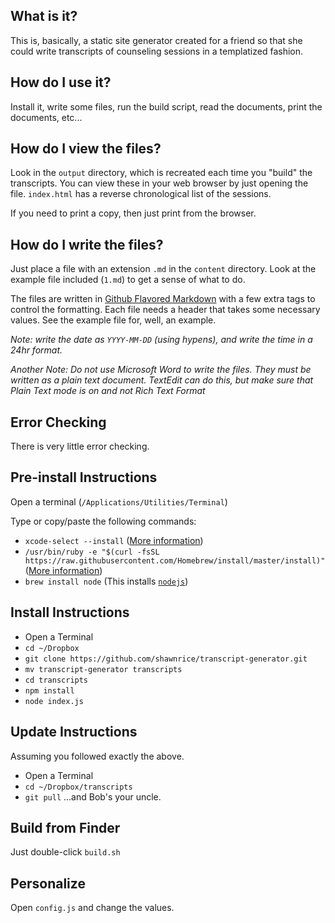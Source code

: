 ## What is it?
This is, basically, a static site generator created for a friend so that she could write transcripts of counseling sessions in a templatized fashion.

## How do I use it?
Install it, write some files, run the build script, read the documents, print the documents, etc...

## How do I view the files?
Look in the `output` directory, which is recreated each time you "build" the transcripts. You can view these in your web browser by just opening the file. `index.html` has a reverse chronological list of the sessions.

If you need to print a copy, then just print from the browser.

## How do I write the files?
Just place a file with an extension `.md` in the `content` directory. Look at the example file included (`1.md`) to get a sense of what to do.

The files are written in [Github Flavored Markdown](https://guides.github.com/features/mastering-markdown/) with a few extra tags to control the formatting. Each file needs a header that takes some necessary values. See the example file for, well, an example.

_Note: write the date as `YYYY-MM-DD` (using hypens), and write the time in a 24hr format._

_Another Note: Do not use Microsoft Word to write the files. They must be written as a plain text document. TextEdit can do this, but make sure that Plain Text mode is on and not Rich Text Format_ 

## Error Checking
There is very little error checking.

## Pre-install Instructions
Open a terminal (`/Applications/Utilities/Terminal`)

Type or copy/paste the following commands:
* `xcode-select --install` ([More information](http://osxdaily.com/2014/02/12/install-command-line-tools-mac-os-x/))
* `/usr/bin/ruby -e "$(curl -fsSL https://raw.githubusercontent.com/Homebrew/install/master/install)"` ([More information](http://brew.sh/))
* `brew install node` (This installs [`nodejs`](https://nodejs.org/en/))

## Install Instructions

* Open a Terminal
* `cd ~/Dropbox`
* `git clone https://github.com/shawnrice/transcript-generator.git`
* `mv transcript-generator transcripts`
* `cd transcripts`
* `npm install`
* `node index.js`

## Update Instructions
Assuming you followed exactly the above.
* Open a Terminal
* `cd ~/Dropbox/transcripts`
* `git pull`
...and Bob's your uncle.


## Build from Finder
Just double-click `build.sh`

## Personalize
Open `config.js` and change the values.
